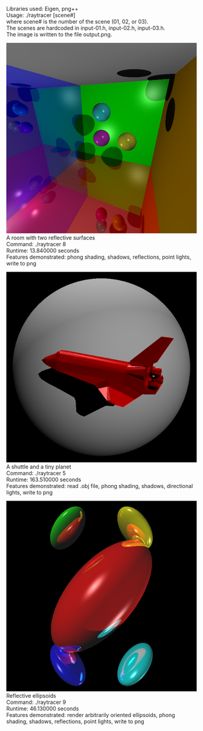 Libraries used: Eigen, png++<br/>
Usage: ./raytracer [scene#]<br/>
where scene# is the number of the scene (01, 02, or 03).<br/>
The scenes are hardcoded in input-01.h, input-02.h, input-03.h.<br/>
The image is written to the file output.png.<br/>

![img01](https://github.com/asteffen/raytracer/blob/master/imgs/image-01.png)<br/>
A room with two reflective surfaces <br/>
Command: ./raytracer 8<br/>
Runtime: 13.840000 seconds<br/>
Features demonstrated: phong shading, shadows, reflections, point lights, write to png<br/>

![img02](https://github.com/asteffen/raytracer/blob/master/imgs/image-02.png)<br/>
A shuttle and a tiny planet <br/>
Command: ./raytracer 5<br/>
Runtime: 163.510000 seconds<br/>
Features demonstrated: read .obj file, phong shading, shadows, directional lights, write to png<br/>

![img03](https://github.com/asteffen/raytracer/blob/master/imgs/image-03.png)<br/>
Reflective ellipsoids <br/>
Command: ./raytracer 9<br/>
Runtime: 46.130000 seconds<br/>
Features demonstrated: render arbitrarily oriented ellipsoids, phong shading, shadows, reflections, point lights, write to png<br/>
